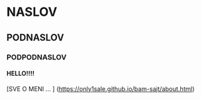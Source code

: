 # NASLOV
## PODNASLOV
### PODPODNASLOV
#### HELLO!!!!


[SVE O MENI ... ] (https://only1sale.github.io/bam-sajt/about.html)
